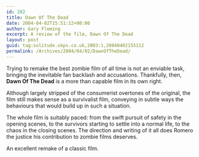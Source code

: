 ```yaml
---
id: 282
title: Dawn Of The Dead
date: 2004-04-02T15:51:12+00:00
author: Gary Fleming
excerpt: A review of the film, Dawn Of The Dead
layout: post
guid: tag:solitude.vkps.co.uk,2003:1,20040402155112
permalink: /Archives/2004/04/02/DawnOfTheDead/
---
```

Trying to remake the best zombie film of all time is not an enviable task, bringing the inevitable fan backlash and accusations. Thankfully, then, **Dawn Of The Dead** is a more than capable film in its own right.

Although largely stripped of the consumerist overtones of the original, the film still makes sense as a survivalist film, conveying in subtle ways the behaviours that would build up in such a situation.

The whole film is suitably paced: from the swift pursuit of safety in the opening scenes, to the survivors starting to settle into a normal life, to the chaos in the closing scenes. The direction and writing of it all does Romero the justice his contribution to zombie films deserves.

An excellent remake of a classic film.